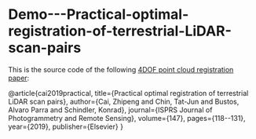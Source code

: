 # Demo---Practical-optimal-registration-of-terrestrial-LiDAR-scan-pairs

This is the source code of the following [4DOF point cloud registration paper](https://www.sciencedirect.com/science/article/pii/S0924271618303125?via%3Dihub):

@article{cai2019practical,
  title={Practical optimal registration of terrestrial LiDAR scan pairs},
  author={Cai, Zhipeng and Chin, Tat-Jun and Bustos, Alvaro Parra and Schindler, Konrad},
  journal={ISPRS Journal of Photogrammetry and Remote Sensing},
  volume={147},
  pages={118--131},
  year={2019},
  publisher={Elsevier}
}


